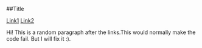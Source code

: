 ##Title 

[Link1](https://instagram.com)
[Link2](https://twitter.com)

Hi! This is a random paragraph after the links.This would normally make the code fail. But I will fix it :).